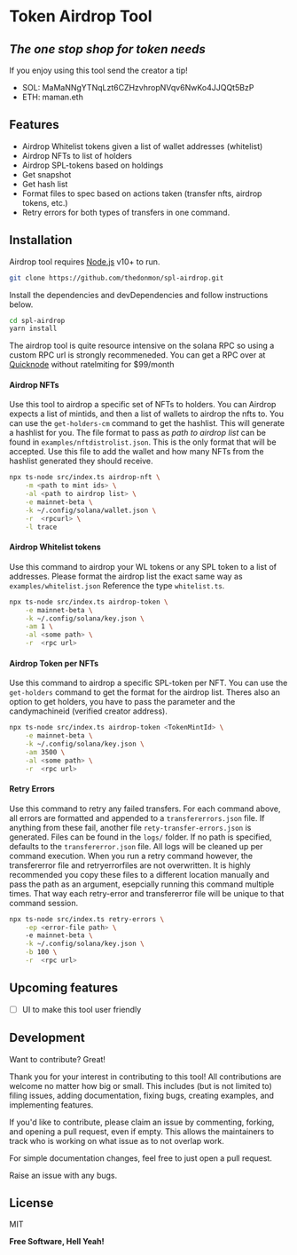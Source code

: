 # Token Airdrop Tool
## _The one stop shop for token needs_

If you enjoy using this tool send the creator a tip! 
- SOL: MaMaNNgYTNqLzt6CZHzvhropNVqv6NwKo4JJQQt5BzP
- ETH: maman.eth


## Features

- Airdrop Whitelist tokens given a list of wallet addresses (whitelist)
- Airdrop NFTs to list of holders
- Airdrop SPL-tokens based on holdings
- Get snapshot
- Get hash list
- Format files to spec based on actions taken (transfer nfts, airdrop tokens, etc.)
- Retry errors for both types of transfers in one command.

## Installation

Airdrop tool requires [Node.js](https://nodejs.org/) v10+ to run.

```sh
git clone https://github.com/thedonmon/spl-airdrop.git
```

Install the dependencies and devDependencies and follow instructions below.

```sh
cd spl-airdrop
yarn install
```

The airdrop tool is quite resource intensive on the solana RPC so using a custom RPC url is strongly recommeneded. You can get a RPC over at [Quicknode](https://www.quicknode.com/pricing) without ratelmiting for $99/month 


#### Airdrop NFTs

Use this tool to airdrop a specific set of NFTs to holders. You can
Airdrop expects a list of mintids, and then a list of wallets to airdrop the nfts to. You can use the `get-holders-cm` command to get the hashlist. This will generate a hashlist for you. 
The file format to pass as _path to airdrop list_ can be found in `examples/nftdistrolist.json`. This is the only format that will be accepted. Use this file to add the wallet and how many NFTs from the hashlist generated they should receive.


```sh
npx ts-node src/index.ts airdrop-nft \
    -m <path to mint ids> \
    -al <path to airdrop list> \
    -e mainnet-beta \
    -k ~/.config/solana/wallet.json \
    -r  <rpcurl> \
    -l trace
```

#### Airdrop Whitelist tokens

Use this command to airdrop your WL tokens or any SPL token to a list of addresses. Please format the airdrop list the exact same way as `examples/whitelist.json` Reference the type `whitelist.ts`. 

```sh
npx ts-node src/index.ts airdrop-token \
    -e mainnet-beta \
    -k ~/.config/solana/key.json \
    -am 1 \
    -al <some path> \
    -r  <rpc url>
```
#### Airdrop Token per NFTs

Use this command to airdrop a specific SPL-token per NFT.
You can use the `get-holders` command to get the format for the airdrop list. 
Theres also an option to get holders, you have to pass the parameter and the candymachineid (verified creator address).

```sh
npx ts-node src/index.ts airdrop-token <TokenMintId> \
    -e mainnet-beta \
    -k ~/.config/solana/key.json \
    -am 3500 \
    -al <some path> \
    -r  <rpc url>
```

#### Retry Errors

Use this command to retry any failed transfers.
For each command above, all errors are formatted and appended to a `transfererrors.json` file. If anything from these fail, another file `rety-transfer-errors.json` is generated. Files can be found in the `logs/` folder. If no path is specified, defaults to the `transfererror.json` file. All logs will be cleaned up per command execution. When you run a retry command however, the transfererror file and retryerrorfiles are not overwritten. It is highly recommended you copy these files to a different location manually and pass the path as an argument, esepcially running this command multiple times. That way each retry-error and transfererror file will be unique to that command session.

```sh
npx ts-node src/index.ts retry-errors \
    -ep <error-file path> \ 
    -e mainnet-beta \
    -k ~/.config/solana/key.json \
    -b 100 \
    -r  <rpc url>
```


## Upcoming features
- [ ] UI to make this tool user friendly

## Development

Want to contribute? Great!

Thank you for your interest in contributing to this tool! All contributions are welcome no matter how big or small. This includes (but is not limited to) filing issues, adding documentation, fixing bugs, creating examples, and implementing features.

If you'd like to contribute, please claim an issue by commenting, forking, and opening a pull request, even if empty. This allows the maintainers to track who is working on what issue as to not overlap work.

For simple documentation changes, feel free to just open a pull request.

Raise an issue with any bugs.

## License

MIT

**Free Software, Hell Yeah!**
